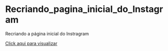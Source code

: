 # Recriando_pagina_inicial_do_Instagram
 Recriando a página inicial do Instragram
 
[Click aqui para visualizar](https://https://snitramnolram.github.io/Recriando_pagina_inicial_do_Instagram/)
